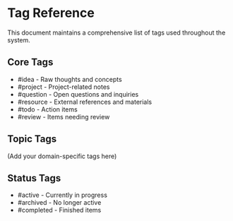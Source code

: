 # Tag Reference

This document maintains a comprehensive list of tags used throughout the system.

## Core Tags
- #idea - Raw thoughts and concepts
- #project - Project-related notes
- #question - Open questions and inquiries
- #resource - External references and materials
- #todo - Action items
- #review - Items needing review

## Topic Tags
(Add your domain-specific tags here)

## Status Tags
- #active - Currently in progress
- #archived - No longer active
- #completed - Finished items
